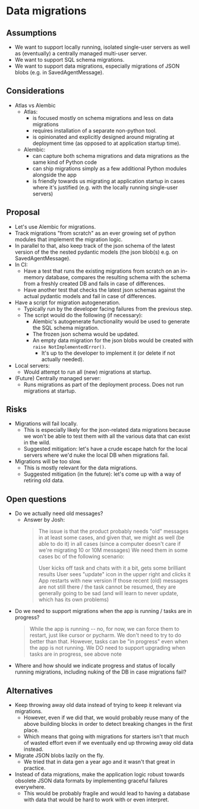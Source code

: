# Data migrations

## Assumptions

- We want to support locally running, isolated single-user servers as well as (eventually) a centrally managed multi-user server.
- We want to support SQL schema migrations.
- We want to support data migrations, especially migrations of JSON blobs (e.g. in SavedAgentMessage).

## Considerations

- Atlas vs Alembic
    - Atlas:
        - is focused mostly on schema migrations and less on data migrations
        - requires installation of a separate non-python tool.
        - is opinionated and explicitly designed around migrating at deployment time (as opposed to at application startup time).
    - Alembic:
        - can capture both schema migrations and data migrations as the same kind of Python code
        - can ship migrations simply as a few additional Python modules alongside the app
        - is friendly towards us migrating at application startup in cases where it's justified (e.g. with the locally running single-user servers)

## Proposal

- Let's use Alembic for migrations.
- Track migrations "from scratch" as an ever growing set of python modules that implement the migration logic.
- In parallel to that, also keep track of the json schema of the latest version of the the nested pydantic models (the json blob(s) e.g. on SavedAgentMessage).
- In CI:
    - Have a test that runs the existing migrations from scratch on an in-memory database, compares the resulting schema with the schema from a freshly created DB and fails in case of differences.
    - Have another test that checks the latest json schemas against the actual pydantic models and fail in case of differences.
- Have a script for migration autogeneration.
    - Typically run by the developer facing failures from the previous step.
    - The script would do the following (if necessary):
        - Alembic's autogenerate functionality would be used to generate the SQL schema migration.
        - The frozen json schema would be updated.
        - An empty data migration for the json blobs would be created with `raise NotImplementedError()`.
            - It's up to the developer to implement it (or delete if not actually needed).
- Local servers:
    - Would attempt to run all (new) migrations at startup.
- (Future) Centrally managed server:
    - Runs migrations as part of the deployment process. Does not run migrations at startup.


## Risks

- Migrations will fail locally.
    - This is especially likely for the json-related data migrations because we won't be able to test them with all the various data that can exist in the wild.
    - Suggested mitigation: let's have a crude escape hatch for the local servers where we'd nuke the local DB when migrations fail.
- Migrations will be too slow.
    - This is mostly relevant for the data migrations.
    - Suggested mitigation (in the future): let's come up with a way of retiring old data.


## Open questions

- Do we actually need old messages?
  - Answer by Josh:
    > The issue is that the product probably needs "old" messages in at least some cases, and given that, we might as well (be able to do it) in all cases (since a computer doesn't care if we're migrating 10 or 10M messages)
    >  We need them in some cases bc of the following scenario:
    >
    >  User kicks off task and chats with it a bit, gets some brilliant results
    >  User sees "update" icon in the upper right and clicks it
    >  App restarts with new version
    >  If those recent (old) messages are not still there / the task cannot be resumed, they are generally going to be sad (and will learn to never update, which has its own problems)
- Do we need to support migrations when the app is running / tasks are in progress?
  > While the app is running -- no, for now, we can force them to restart, just like cursor or pycharm.  We don't need to try to do better than that.
  > However, tasks can be "in progress" even when the app is not running.  We DO need to support upgrading when tasks are in progress, see above note
- Where and how should we indicate progress and status of locally running migrations, including nuking of the DB in case migrations fail?


## Alternatives

- Keep throwing away old data instead of trying to keep it relevant via migrations.
    - However, even if we did that, we would probably reuse many of the above building blocks in order to detect breaking changes in the first place.
    - Which means that going with migrations for starters isn't that much of wasted effort even if we eventually end up throwing away old data instead.
- Migrate JSON blobs lazily on the fly.
    - We tried that in data gen a year ago and it wasn't that great in practice.
- Instead of data migrations, make the application logic robust towards obsolete JSON data formats by implementing graceful failures everywhere.
    - This would be probably fragile and would lead to having a database with data that would be hard to work with or even interpret.
